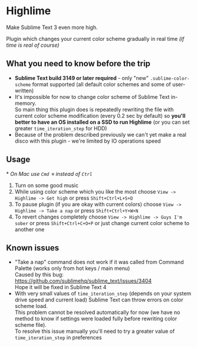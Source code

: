# Highlime
Make Sublime Text 3 even more high.

Plugin which changes your current color scheme gradually in real time *(if time is real of course)*

## What you need to know before the trip
* **Sublime Text build 3149 or later required** - only "new" `.sublime-color-scheme` format supported 
(all default color schemes and some of user-written)
* It's impossible for now to change color scheme of Sublime Text in-memory.  
So main thing this plugin does is repeatedly rewriting the file with current color scheme modification
(every 0.2 sec by default)
so **you'll better to have an OS installed on a SSD to run Highlime** (or you can set greater `time_iteration_step` for HDD)
* Because of the problem described previously we can't yet make a real disco with this plugin -
we're limited by IO operations speed

## Usage
\* *On Mac use `Cmd ⌘` instead of `Ctrl`*  
1) Turn on some good music
2) While using color scheme which you like the most choose `View -> Highlime -> Get high` or press `Shift+Ctrl+L+S+D`
3) To pause plugin (if you are okay with current colors) choose `View -> Highlime -> Take a nap`
or press `Shift+Ctrl+Y+W+N`
4) To revert changes completely choose `View -> Highlime -> Guys I'm sober` or press `Shift+Ctrl+C+O+P`
or just change current color scheme to another one

## Known issues
* "Take a nap" command does not work if it was called from Command Palette (works only from hot keys / main menu)  
Caused by this bug: https://github.com/sublimehq/sublime_text/issues/3404  
Hope it will be fixed in Sublime Text 4
* With very small values of `time_iteration_step` (depends on your system drive speed and current load) Sublime Text
can throw errors on color scheme load.  
This problem cannot be resolved automatically for now (we have no method to know
if settings were loaded fully before rewriting color scheme file).  
To resolve this issue manually you'll need to try a greater value of `time_iteration_step` in preferences
